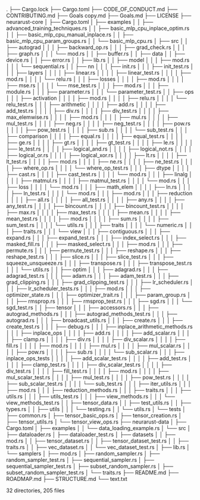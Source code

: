.
├── Cargo.lock
├── Cargo.toml
├── CODE_OF_CONDUCT.md
├── CONTRIBUTING.md
├── Goals copy.md
├── Goals.md
├── LICENSE
├── neurarust-core
│   ├── Cargo.toml
│   ├── examples
│   │   ├── advanced_training_techniques.rs
│   │   ├── basic_mlp_cpu_inplace_optim.rs
│   │   ├── basic_mlp_cpu_manual_inplace.rs
│   │   ├── basic_mlp_cpu_param_groups.rs
│   │   └── basic_mlp_cpu.rs
│   ├── src
│   │   ├── autograd
│   │   │   ├── backward_op.rs
│   │   │   ├── grad_check.rs
│   │   │   ├── graph.rs
│   │   │   └── mod.rs
│   │   ├── buffer.rs
│   │   ├── data
│   │   ├── device.rs
│   │   ├── error.rs
│   │   ├── lib.rs
│   │   ├── model
│   │   │   ├── mod.rs
│   │   │   └── sequential.rs
│   │   ├── nn
│   │   │   ├── init.rs
│   │   │   ├── init_test.rs
│   │   │   ├── layers
│   │   │   │   ├── linear.rs
│   │   │   │   ├── linear_test.rs
│   │   │   │   ├── mod.rs
│   │   │   │   └── relu.rs
│   │   │   ├── losses
│   │   │   │   ├── mod.rs
│   │   │   │   ├── mse.rs
│   │   │   │   └── mse_test.rs
│   │   │   ├── mod.rs
│   │   │   ├── module.rs
│   │   │   ├── parameter.rs
│   │   │   └── parameter_test.rs
│   │   ├── ops
│   │   │   ├── activation
│   │   │   │   ├── mod.rs
│   │   │   │   ├── relu.rs
│   │   │   │   └── relu_test.rs
│   │   │   ├── arithmetic
│   │   │   │   ├── add.rs
│   │   │   │   ├── add_test.rs
│   │   │   │   ├── div.rs
│   │   │   │   ├── div_test.rs
│   │   │   │   ├── max_elemwise.rs
│   │   │   │   ├── mod.rs
│   │   │   │   ├── mul.rs
│   │   │   │   ├── mul_test.rs
│   │   │   │   ├── neg.rs
│   │   │   │   ├── neg_test.rs
│   │   │   │   ├── pow.rs
│   │   │   │   ├── pow_test.rs
│   │   │   │   ├── sub.rs
│   │   │   │   └── sub_test.rs
│   │   │   ├── comparison
│   │   │   │   ├── equal.rs
│   │   │   │   ├── equal_test.rs
│   │   │   │   ├── ge.rs
│   │   │   │   ├── gt.rs
│   │   │   │   ├── gt_test.rs
│   │   │   │   ├── le.rs
│   │   │   │   ├── le_test.rs
│   │   │   │   ├── logical_and.rs
│   │   │   │   ├── logical_not.rs
│   │   │   │   ├── logical_or.rs
│   │   │   │   ├── logical_xor.rs
│   │   │   │   ├── lt.rs
│   │   │   │   ├── lt_test.rs
│   │   │   │   ├── mod.rs
│   │   │   │   ├── ne.rs
│   │   │   │   ├── ne_test.rs
│   │   │   │   ├── where_op.rs
│   │   │   │   └── where_op_test.rs
│   │   │   ├── dtype
│   │   │   │   ├── cast.rs
│   │   │   │   ├── cast_test.rs
│   │   │   │   └── mod.rs
│   │   │   ├── linalg
│   │   │   │   ├── matmul.rs
│   │   │   │   ├── matmul_test.rs
│   │   │   │   └── mod.rs
│   │   │   ├── loss
│   │   │   │   └── mod.rs
│   │   │   ├── math_elem
│   │   │   │   ├── ln.rs
│   │   │   │   ├── ln_test.rs
│   │   │   │   └── mod.rs
│   │   │   ├── mod.rs
│   │   │   ├── reduction
│   │   │   │   ├── all.rs
│   │   │   │   ├── all_test.rs
│   │   │   │   ├── any.rs
│   │   │   │   ├── any_test.rs
│   │   │   │   ├── bincount.rs
│   │   │   │   ├── bincount_test.rs
│   │   │   │   ├── max.rs
│   │   │   │   ├── max_test.rs
│   │   │   │   ├── mean.rs
│   │   │   │   ├── mean_test.rs
│   │   │   │   ├── mod.rs
│   │   │   │   ├── sum.rs
│   │   │   │   ├── sum_test.rs
│   │   │   │   └── utils.rs
│   │   │   ├── traits
│   │   │   │   └── numeric.rs
│   │   │   ├── traits.rs
│   │   │   └── view
│   │   │       ├── contiguous.rs
│   │   │       ├── expand.rs
│   │   │       ├── expand_test.rs
│   │   │       ├── index_select.rs
│   │   │       ├── masked_fill.rs
│   │   │       ├── masked_select.rs
│   │   │       ├── mod.rs
│   │   │       ├── permute.rs
│   │   │       ├── permute_test.rs
│   │   │       ├── reshape.rs
│   │   │       ├── reshape_test.rs
│   │   │       ├── slice.rs
│   │   │       ├── slice_test.rs
│   │   │       ├── squeeze_unsqueeze.rs
│   │   │       ├── transpose.rs
│   │   │       ├── transpose_test.rs
│   │   │       └── utils.rs
│   │   ├── optim
│   │   │   ├── adagrad.rs
│   │   │   ├── adagrad_test.rs
│   │   │   ├── adam.rs
│   │   │   ├── adam_test.rs
│   │   │   ├── grad_clipping.rs
│   │   │   ├── grad_clipping_test.rs
│   │   │   ├── lr_scheduler.rs
│   │   │   ├── lr_scheduler_tests.rs
│   │   │   ├── mod.rs
│   │   │   ├── optimizer_state.rs
│   │   │   ├── optimizer_trait.rs
│   │   │   ├── param_group.rs
│   │   │   ├── rmsprop.rs
│   │   │   ├── rmsprop_test.rs
│   │   │   ├── sgd.rs
│   │   │   └── sgd_test.rs
│   │   ├── tensor
│   │   │   ├── accessors.rs
│   │   │   ├── autograd_methods.rs
│   │   │   ├── autograd_methods_test.rs
│   │   │   ├── autograd.rs
│   │   │   ├── broadcast_utils.rs
│   │   │   ├── create.rs
│   │   │   ├── create_test.rs
│   │   │   ├── debug.rs
│   │   │   ├── inplace_arithmetic_methods.rs
│   │   │   ├── inplace_ops
│   │   │   │   ├── add.rs
│   │   │   │   ├── add_scalar.rs
│   │   │   │   ├── clamp.rs
│   │   │   │   ├── div.rs
│   │   │   │   ├── div_scalar.rs
│   │   │   │   ├── fill.rs
│   │   │   │   ├── mod.rs
│   │   │   │   ├── mul.rs
│   │   │   │   ├── mul_scalar.rs
│   │   │   │   ├── pow.rs
│   │   │   │   ├── sub.rs
│   │   │   │   └── sub_scalar.rs
│   │   │   ├── inplace_ops_tests
│   │   │   │   ├── add_scalar_test.rs
│   │   │   │   ├── add_test.rs
│   │   │   │   ├── clamp_test.rs
│   │   │   │   ├── div_scalar_test.rs
│   │   │   │   ├── div_test.rs
│   │   │   │   ├── fill_test.rs
│   │   │   │   ├── mod.rs
│   │   │   │   ├── mul_scalar_test.rs
│   │   │   │   ├── mul_test.rs
│   │   │   │   ├── pow_test.rs
│   │   │   │   ├── sub_scalar_test.rs
│   │   │   │   └── sub_test.rs
│   │   │   ├── iter_utils.rs
│   │   │   ├── mod.rs
│   │   │   ├── reduction_methods.rs
│   │   │   ├── traits.rs
│   │   │   ├── utils.rs
│   │   │   ├── utils_test.rs
│   │   │   ├── view_methods.rs
│   │   │   └── view_methods_test.rs
│   │   ├── tensor_data.rs
│   │   ├── test_utils.rs
│   │   ├── types.rs
│   │   ├── utils
│   │   │   └── testing.rs
│   │   └── utils.rs
│   └── tests
│       ├── common.rs
│       ├── tensor_basic_ops.rs
│       ├── tensor_creation.rs
│       ├── tensor_utils.rs
│       └── tensor_view_ops.rs
├── neurarust-data
│   ├── Cargo.toml
│   ├── examples
│   │   └── data_loading_example.rs
│   └── src
│       ├── dataloader.rs
│       ├── dataloader_test.rs
│       ├── datasets
│       │   ├── mod.rs
│       │   ├── tensor_dataset.rs
│       │   ├── tensor_dataset_test.rs
│       │   ├── traits.rs
│       │   ├── vec_dataset.rs
│       │   └── vec_dataset_test.rs
│       ├── lib.rs
│       └── samplers
│           ├── mod.rs
│           ├── random_sampler.rs
│           ├── random_sampler_test.rs
│           ├── sequential_sampler.rs
│           ├── sequential_sampler_test.rs
│           ├── subset_random_sampler.rs
│           ├── subset_random_sampler_test.rs
│           └── traits.rs
├── README.md
├── ROADMAP.md
├── STRUCTURE.md
└── text.txt

32 directories, 205 files